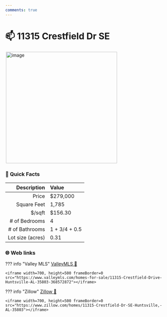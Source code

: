 ```yaml
---
comments: true
---
```


# 📫 11315 Crestfield Dr SE

<img
    src="https://realestatedigital.propertiescdn.com/ListingImages/alnaris-p/images/0/0/21858829.jpg" 
    alt="image" 
    width="350" 
    style="border:2px solid white">

### :open_file_folder: Quick Facts

| Description       | Value |
| ----------------: | :---- |
| Price             | $279,000 |
| Square Feet       | 1,785 |
| $/sqft            | $156.30 |
| # of Bedrooms     | 4 |
| # of Bathrooms    | 1 + 3/4 + 0.5 |
| Lot size (acres)  | 0.31 |

### :globe_with_meridians: Web links

??? info "Valley MLS"
    [ValleyMLS 	:link:](https://www.valleymls.com/homes-for-sale/11315-Crestfield-Drive-Huntsville-AL-35803-368572872)

    <iframe width=700, height=500 frameBorder=0 src="https://www.valleymls.com/homes-for-sale/11315-Crestfield-Drive-Huntsville-AL-35803-368572872"></iframe>

??? info "Zillow"
    [Zillow :link:](https://www.zillow.com/homes/11315-Crestfield-Dr-SE-Huntsville,-AL-35803)

    <iframe width=700, height=500 frameBorder=0 src="https://www.zillow.com/homes/11315-Crestfield-Dr-SE-Huntsville,-AL-35803"></iframe>